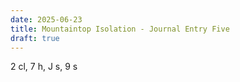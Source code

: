 ```yaml
---
date: 2025-06-23
title: Mountaintop Isolation - Journal Entry Five
draft: true
---
```

2 cl, 7 h, J s, 9 s